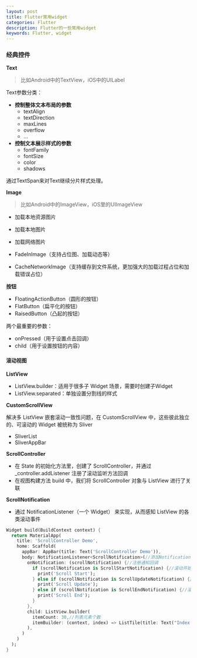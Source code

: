 ```yaml
---
layout: post
title: Flutter常用widget
categories: Flutter
description: Flutter的一些常用widget
keywords: Flutter, widget
---
```




### 经典控件

**Text**

> 比如Android中的TextView，iOS中的UILabel

Text参数分类：

- **控制整体文本布局的参数**
  - textAlign
  - textDirection
  - maxLines
  - overflow
  - ...
- **控制文本展示样式的参数**
  - fontFamily
  - fontSize
  - color
  - shadows

通过TextSpan来对Text继续分片样式处理。

**Image**

> 比如Android中的ImageView，iOS里的UIImageView

- 加载本地资源图片
- 加载本地图片
- 加载网络图片

- FadeInImage（支持占位图、加载动态等）
- CacheNetworkImage（支持缓存到文件系统，更加强大的加载过程占位和加载错误占位）

**按钮**

- FloatingActionButton（圆形的按钮）
- FlatButton（扁平化的按钮）
- RaisedButton（凸起的按钮）

两个最重要的参数：

- onPressed（用于设置点击回调）
- child（用于设置按钮的内容）



#### 滚动视图

**ListView**

- ListView.builder：适用于很多子 Widget 场景，需要时创建子Widget
- ListView.separated：单独设置分割线的样式

**CustomScrollView**

解决多 ListView 嵌套滚动一致性问题，在 CustomScrollView 中，这些彼此独立的、可滚动的 Widget 被统称为 Sliver

- SliverList
- SliverAppBar

**ScrollController**

- 在 State 的初始化方法里，创建了 ScrollController，并通过 _controller.addListener 注册了滚动监听方法回调
- 在视图构建方法 build 中，我们将 ScrollController 对象与 ListView 进行了关联

**ScrollNotification**

- 通过 NotificationListener（一个 Widget） 来实现，从而感知 ListView 的各类滚动事件

```Dart
Widget build(BuildContext context) {
  return MaterialApp(
    title: 'ScrollController Demo',
    home: Scaffold(
      appBar: AppBar(title: Text('ScrollController Demo')),
      body: NotificationListener<ScrollNotification>(//添加NotificationListener作为父容器
        onNotification: (scrollNotification) {//注册通知回调
          if (scrollNotification is ScrollStartNotification) {//滚动开始
            print('Scroll Start');
          } else if (scrollNotification is ScrollUpdateNotification) {//滚动位置更新
            print('Scroll Update');
          } else if (scrollNotification is ScrollEndNotification) {//滚动结束
            print('Scroll End');
          }
        },
        child: ListView.builder(
          itemCount: 30,//列表元素个数
          itemBuilder: (context, index) => ListTile(title: Text("Index : $index")),//列表项创建方法
        ),
      )	
    )
  );
}
```

